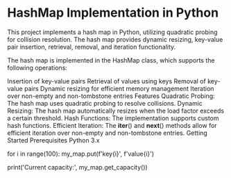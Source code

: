 # HashMap Implementation in Python


This project implements a hash map in Python, utilizing quadratic probing for collision resolution. The hash map provides dynamic resizing, key-value pair insertion, retrieval, removal, and iteration functionality.


The hash map is implemented in the HashMap class, which supports the following operations:

Insertion of key-value pairs
Retrieval of values using keys
Removal of key-value pairs
Dynamic resizing for efficient memory management
Iteration over non-empty and non-tombstone entries
Features
Quadratic Probing: The hash map uses quadratic probing to resolve collisions.
Dynamic Resizing: The hash map automatically resizes when the load factor exceeds a certain threshold.
Hash Functions: The implementation supports custom hash functions.
Efficient Iteration: The __iter__() and __next__() methods allow for efficient iteration over non-empty and non-tombstone entries.
Getting Started
Prerequisites
Python 3.x



for i in range(100):
    my_map.put(f'key{i}', f'value{i}')

print('Current capacity:', my_map.get_capacity())
